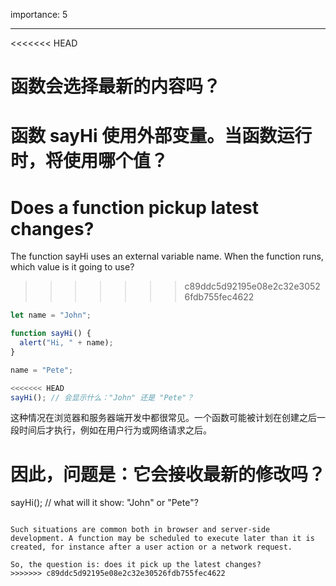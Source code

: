 importance: 5

---

<<<<<<< HEAD
# 函数会选择最新的内容吗？

函数 sayHi 使用外部变量。当函数运行时，将使用哪个值？
=======
# Does a function pickup latest changes?

The function sayHi uses an external variable name. When the function runs, which value is it going to use?
>>>>>>> c89ddc5d92195e08e2c32e30526fdb755fec4622

```js
let name = "John";

function sayHi() {
  alert("Hi, " + name);
}

name = "Pete";

<<<<<<< HEAD
sayHi(); // 会显示什么："John" 还是 "Pete"？
```

这种情况在浏览器和服务器端开发中都很常见。一个函数可能被计划在创建之后一段时间后才执行，例如在用户行为或网络请求之后。

因此，问题是：它会接收最新的修改吗？
=======
sayHi(); // what will it show: "John" or "Pete"?
```

Such situations are common both in browser and server-side development. A function may be scheduled to execute later than it is created, for instance after a user action or a network request.

So, the question is: does it pick up the latest changes?
>>>>>>> c89ddc5d92195e08e2c32e30526fdb755fec4622
